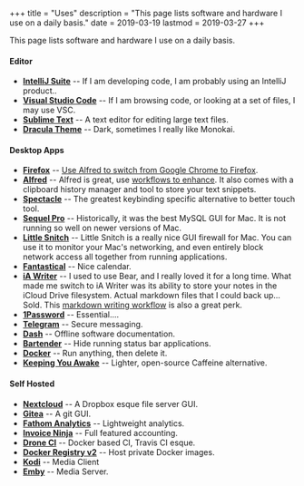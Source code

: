 +++
title = "Uses"
description = "This page lists software and hardware I use on a daily basis."
date = 2019-03-19
lastmod = 2019-03-27
+++

This page lists software and hardware I use on a daily basis.

#### Editor

* **[IntelliJ Suite](https://www.jetbrains.com/)** -- If I am developing code, I am probably using an IntelliJ product..
* **[Visual Studio Code](https://code.visualstudio.com/)** -- If I am browsing code, or looking at a set of files, I may use VSC.
* **[Sublime Text](https://www.sublimetext.com/)** -- A text editor for editing large text files.
* **[Dracula Theme](https://draculatheme.com/vim/)** -- Dark, sometimes I really like Monokai.

#### Desktop Apps

* **[Firefox](https://firefox.com)** -- [Use Alfred to switch from Google Chrome to Firefox](/posts/using-an-alfred-workflow-to-assist-in-switching-from-google-chrome-to-firefox/).
* **[Alfred](https://www.alfredapp.com/)** -- Alfred is great, use [workflows to enhance](https://github.com/zenorocha/alfred-workflows). It also comes with a clipboard history manager and tool to store your text snippets.
* **[Spectacle](https://www.spectacleapp.com/)** -- The greatest keybinding specific alternative to better touch tool.
* **[Sequel Pro](#)** -- Historically, it was the best MySQL GUI for Mac. It is not running so well on newer versions of Mac. 
* **[Little Snitch](https://www.obdev.at/products/littlesnitch/index.html)** -- Little Snitch is a really nice GUI firewall for Mac. You can use it to monitor your Mac's networking, and even entirely block network access all together from running applications. 
* **[Fantastical](https://flexibits.com/fantastical)** -- Nice calendar.
* **[iA Writer](https://ia.net/writer)** -- I used to use Bear, and I really loved it for a long time. What made me switch to iA Writer was its ability to store your notes in the iCloud Drive filesystem. Actual markdown files that I could back up... Sold. This [markdown writing workflow](https://www.macstories.net/ios/my-markdown-writing-and-collaboration-workflow-powered-by-working-copy-3-6-icloud-drive-and-github/) is also a great perk.
* **[1Password](https://1password.com/)** -- Essential....
* **[Telegram](https://telegram.org/)** -- Secure messaging.
* **[Dash](https://kapeli.com/dash)** -- Offline software documentation.
* **[Bartender](https://www.macbartender.com/)** -- Hide running status bar applications.
* **[Docker](https://www.docker.com/)** -- Run anything, then delete it.
* **[Keeping You Awake](https://github.com/newmarcel/KeepingYouAwake)** -- Lighter, open-source Caffeine alternative.

#### Self Hosted

* **[Nextcloud](https://nextcloud.com)** -- A Dropbox esque file server GUI.
* **[Gitea](https://gitea.io/en-us/)** -- A git GUI.
* **[Fathom Analytics](https://usefathom.com/)** -- Lightweight analytics.
* **[Invoice Ninja](https://www.invoiceninja.com/)** -- Full featured accounting.
* **[Drone CI](https://drone.io)** -- Docker based CI, Travis CI esque. 
* **[Docker Registry v2](https://docs.docker.com/registry/)** -- Host private Docker images.
* **[Kodi](https://kodi.tv/)** -- Media Client
* **[Emby](https://emby.media)** -- Media Server.
